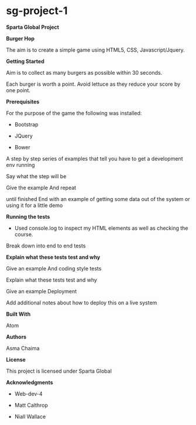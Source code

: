 # sg-project-1
**Sparta Global Project**


**Burger Hop**

The aim is to create a simple game using HTML5, CSS, Javascript/Jquery.

**Getting Started**

Aim is to collect as many burgers as possible within 30 seconds.

Each burger is worth a point.
Avoid lettuce as they reduce your score by one point.

**Prerequisites**

For the purpose of the game the following was installed:

- Bootstrap

- JQuery

- Bower


A step by step series of examples that tell you have to get a development env running

Say what the step will be

Give the example
And repeat

until finished
End with an example of getting some data out of the system or using it for a little demo

**Running the tests**

- Used console.log to inspect my HTML elements as well as checking the course.

Break down into end to end tests

**Explain what these tests test and why**

Give an example
And coding style tests

Explain what these tests test and why

Give an example
Deployment

Add additional notes about how to deploy this on a live system

**Built With**

Atom



**Authors**

Asma Chaima

**License**

This project is licensed under Sparta Global

**Acknowledgments**

- Web-dev-4

- Matt Calthrop

- Niall Wallace


